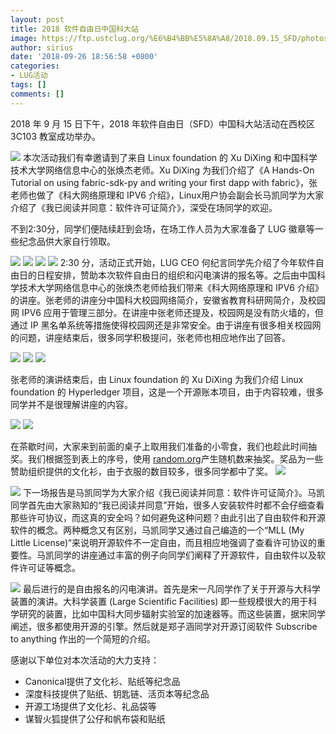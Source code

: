 ```yaml
---
layout: post
title: 2018 软件自由日中国科大站
image: https://ftp.ustclug.org/%E6%B4%BB%E5%8A%A8/2018.09.15_SFD/photos/DSC01816.JPG
author: sirius
date: '2018-09-26 18:56:58 +0800'
categories:
- LUG活动
tags: []
comments: []
---
```

2018 年 9 月 15 日下午，2018 年软件自由日（SFD）中国科大站活动在西校区 3C103 教室成功举办。

![](https://ftp.ustclug.org/%E6%B4%BB%E5%8A%A8/2018.09.15_SFD/photos/!:)
本次活动我们有幸邀请到了来自 Linux foundation 的 Xu DiXing 和中国科学技术大学网络信息中心的张焕杰老师。Xu DiXing 为我们介绍了《A Hands-On Tutorial on using fabric-sdk-py and writing your first dapp with fabric》，张老师也做了《科大网络原理和 IPV6 介绍》，Linux用户协会副会长马凯同学为大家介绍了《我已阅读并同意：软件许可证简介》，深受在场同学的欢迎。

不到2:30分，同学们便陆续赶到会场，在场工作人员为大家准备了 LUG 徽章等一些纪念品供大家自行领取。

![](https://ftp.ustclug.org/%E6%B4%BB%E5%8A%A8/2018.09.15_SFD/photos/DSC04396.JPG)
![](https://ftp.ustclug.org/%E6%B4%BB%E5%8A%A8/2018.09.15_SFD/photos/DSC04399.JPG)
![](https://ftp.ustclug.org/%E6%B4%BB%E5%8A%A8/2018.09.15_SFD/photos/IMG_20180915_143455.jpg)
![](https://ftp.ustclug.org/%E6%B4%BB%E5%8A%A8/2018.09.15_SFD/photos/DSC04403.JPG)
2:30 分，活动正式开始，LUG CEO 何纪言同学先介绍了今年软件自由日的日程安排，赞助本次软件自由日的组织和闪电演讲的报名等。之后由中国科学技术大学网络信息中心的张焕杰老师给我们带来《科大网络原理和 IPV6 介绍》的讲座。张老师的讲座分中国科大校园网络简介，安徽省教育科研网简介，及校园网 IPV6 应用于管理三部分。在讲座中张老师还提及，校园网是没有防火墙的，但通过 IP 黑名单系统等措施使得校园网还是非常安全。由于讲座有很多相关校园网的问题，讲座结束后，很多同学积极提问，张老师也相应地作出了回答。

![](https://ftp.ustclug.org/%E6%B4%BB%E5%8A%A8/2018.09.15_SFD/photos/DSC04415.JPG)
![](https://ftp.ustclug.org/%6%B4%BB%E5%8A%A8/2018.09.15_SFD/photos/DSC01780.JPG)
![](https://ftp.ustclug.org/%E6%B4%BB%E5%8A%A8/2018.09.15_SFD/photos/DSC01785.JPG)

张老师的演讲结束后，由 Linux foundation 的 Xu DiXing 为我们介绍 Linux foundation 的 Hyperledger 项目，这是一个开源账本项目，由于内容较难，很多同学并不是很理解讲座的内容。

![](https://ftp.ustclug.org/%E6%B4%BB%E5%8A%A8/2018.09.15_SFD/photos/DSC04455.JPG)
![](https://ftp.ustclug.org/%E6%B4%BB%E5%8A%A8/2018.09.15_SFD/photos/DSC01798.JPG)

在茶歇时间，大家来到前面的桌子上取用我们准备的小零食，我们也趁此时间抽奖。我们根据签到表上的序号，使用 [random.org](https://random.org)产生随机数来抽奖。奖品为一些赞助组织提供的文化衫，由于衣服的数目较多，很多同学都中了奖。
![](https://ftp.ustclug.org/%E6%B4%BB%E5%8A%A8/2018.09.15_SFD/photos/DSC01806.JPG)

![](https://ftp.ustclug.org/%E6%B4%BB%E5%8A%A8/2018.09.15_SFD/photos/DSC04459.JPG)
下一场报告是马凯同学为大家介绍《我已阅读并同意：软件许可证简介》。马凯同学首先由大家熟知的“我已阅读并同意”开始，很多人安装软件时都不会仔细查看那些许可协议，而这真的安全吗？如何避免这种问题？由此引出了自由软件和开源软件的概念。两种概念又有区别，马凯同学又通过自己编造的一个“MLL (My Little License)“来说明开源软件不一定自由，而且相应地强调了查看许可协议的重要性。马凯同学的讲座通过丰富的例子向同学们阐释了开源软件，自由软件以及软件许可证等概念。

![](https://ftp.ustclug.org/%E6%B4%BB%E5%8A%A8/2018.09.15_SFD/photos/DSC04474.JPG)
最后进行的是自由报名的闪电演讲。首先是宋一凡同学作了关于开源与大科学装置的演讲。大科学装置 (Large Scientific Facilities) 即一些规模很大的用于科学研究的装置，比如中国科大同步辐射实验室的加速器等。而这些装置，据宋同学阐述，很多都使用开源的引擎。然后就是郑子涵同学对开源订阅软件 Subscribe to anything 作出的一个简短的介绍。

感谢以下单位对本次活动的大力支持：

- Canonical提供了文化衫、贴纸等纪念品
- 深度科技提供了贴纸、钥匙链、活页本等纪念品
- 开源工场提供了文化衫、礼品袋等
- 谋智火狐提供了公仔和帆布袋和贴纸
